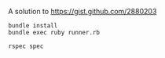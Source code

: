 
A solution to https://gist.github.com/2880203

    bundle install
    bundle exec ruby runner.rb

    rspec spec